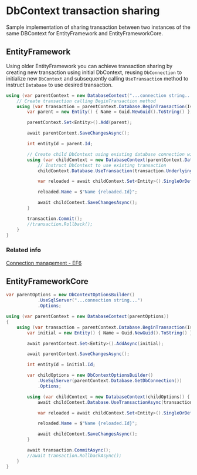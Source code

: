 # DbContext transaction sharing

Sample implementation of sharing transaction between two instances of the same DBContext for EntityFramework and EntityFrameworkCore.

## EntityFramework

Using older EntityFramework you can achieve transaction sharing by creating new transaction using initial DbContext, reusing `DbConnection` to initialize new `DbContext` and subsequently calling `UseTransaction` method to instruct `Database` to use desired transaction.

```csharp
using (var parentContext = new DatabaseContext("...connection string...")) {
    // Create transaction calling BeginTransaction method
    using (var transaction = parentContext.Database.BeginTransaction(IsolationLevel.ReadCommitted)) {
        var parent = new Entity() { Name = Guid.NewGuid().ToString() };

        parentContext.Set<Entity>().Add(parent);

        await parentContext.SaveChangesAsync();

        int entityId = parent.Id;

        // Create child DbContext using existing database connection without disposing it by passing false as contextOwnsConnection parameter
        using (var childContext = new DatabaseContext(parentContext.Database.Connection, contextOwnsConnection: false)) {
            // Instruct DbContext to use existing transaction
            childContext.Database.UseTransaction(transaction.UnderlyingTransaction);

            var reloaded = await childContext.Set<Entity>().SingleOrDefaultAsync(e => e.Id == entityId);

            reloaded.Name = $"Name {reloaded.Id}";

            await childContext.SaveChangesAsync();
        }

        transaction.Commit();
        //transaction.Rollback();
    }
}
```

### Related info

[Connection management - EF6](https://learn.microsoft.com/en-us/ef/ef6/fundamentals/connection-management)

## EntityFrameworkCore

```csharp
var parentOptions = new DbContextOptionsBuilder()
            .UseSqlServer("...connection string...")
            .Options;

using (var parentContext = new DatabaseContext(parentOptions))
{
    using (var transaction = parentContext.Database.BeginTransaction(IsolationLevel.ReadCommitted)) {
        var initial = new Entity() { Name = Guid.NewGuid().ToString() };

        await parentContext.Set<Entity>().AddAsync(initial);

        await parentContext.SaveChangesAsync();

        int entityId = initial.Id;

        var childOptions = new DbContextOptionsBuilder()
            .UseSqlServer(parentContext.Database.GetDbConnection())
            .Options;

        using (var childContext = new DatabaseContext(childOptions)) {
            await childContext.Database.UseTransactionAsync(transaction.GetDbTransaction());

            var reloaded = await childContext.Set<Entity>().SingleOrDefaultAsync(x => x.Id == entityId);

            reloaded.Name = $"Name {reloaded.Id}";

            await childContext.SaveChangesAsync();
        }

        await transaction.CommitAsync();
        //await transaction.RollbackAsync();
    }
}

```
